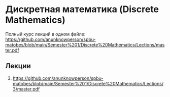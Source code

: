 # Дискретная математика (Discrete Mathematics)

Полный курс лекций в одном файле: https://github.com/anunknowperson/spbu-matobes/blob/main/Semester%201/Discrete%20Mathematics/Lections/master.pdf

## Лекции
3. https://github.com/anunknowperson/spbu-matobes/blob/main/Semester%201/Discrete%20Mathematics/Lections/3/master.pdf
